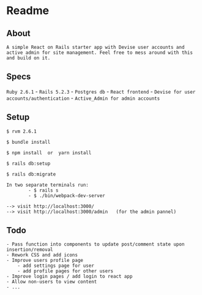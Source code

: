 # Readme
## About
    A simple React on Rails starter app with Devise user accounts and
    active admin for site management. Feel free to mess around with this
    and build on it. 
    
## Specs
    

``` Ruby 2.6.1 ``` - ```Rails 5.2.3``` - ```Postgres db``` - ``React frontend`` - ```Devise for user accounts/authentication``` - ```Active_Admin for admin accounts```

## Setup


```
$ rvm 2.6.1
```
```
$ bundle install
```
```
$ npm install  or  yarn install
```
```
$ rails db:setup
```
```
$ rails db:migrate
```
```
In two separate terminals run:
        - $ rails s
        - $ ./bin/webpack-dev-server
```
```   
--> visit http://localhost:3000/
--> visit http://localhost:3000/admin   (for the admin pannel)
```


## Todo

    - Pass function into components to update post/comment state upon insertion/removal
    - Rework CSS and add icons
    - Improve users profile page
        - add settings page for user
        - add profile pages for other users
    - Improve login pages / add login to react app
    - Allow non-users to view content
    - ...